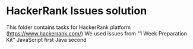 # HackerRank Issues solution
This folder contains tasks for HackerRank platform (https://www.hackerrank.com/)
We used issues from "1 Week Preparation Kit"
JavaScript first
Java second 
